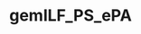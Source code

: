 ---
title: gemILF_PS_ePA
linkTitle: gemILF_PS_ePA
description: >
  Implementierungsleitfaden Prim&auml;rsysteme - Elektronische Patientenakte (ePA)
---